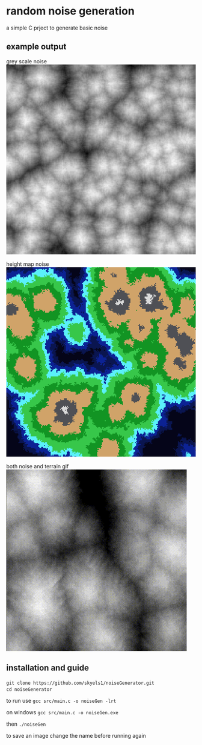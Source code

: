 # random noise generation
a simple C prject to generate basic noise

## example output

grey scale noise\
![(image) example of what the code looks like](/previews/noiseMap.png)

height map noise\
![(image) example of what the code looks like](/previews/noiseMapWithColor4.png)

both noise and terrain gif\
![(image) example of what the code looks like](/previews/noise.gif)

## installation and guide
`git clone https://github.com/skyels1/noiseGenerator.git`\
`cd noiseGenerator`

to run use `gcc src/main.c -o noiseGen -lrt`

on windows `gcc src/main.c -o noiseGen.exe`

then `./noiseGen`

to save an image change the name before running again